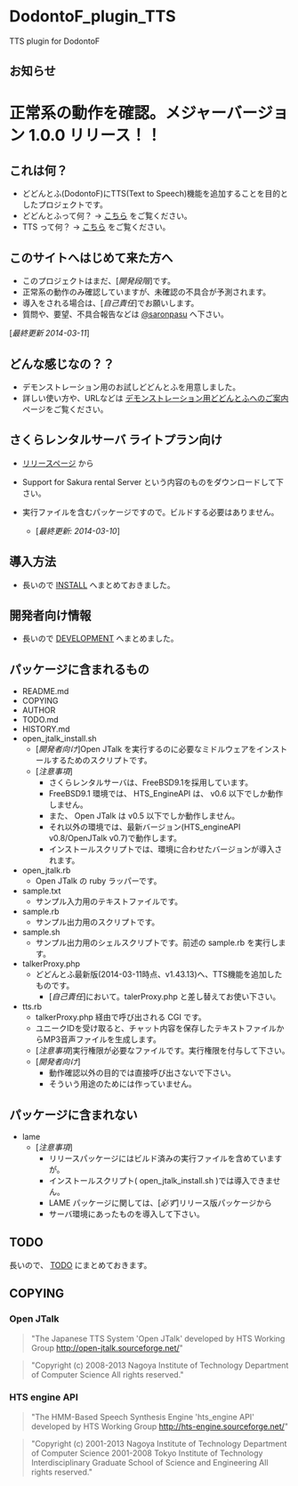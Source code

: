 DodontoF_plugin_TTS
===================

TTS plugin for DodontoF

## お知らせ

# 正常系の動作を確認。メジャーバージョン 1.0.0 リリース！！

## これは何？
* どどんとふ(DodontoF)にTTS(Text to Speech)機能を追加することを目的としたプロジェクトです。
* どどんとふって何？ → [こちら](http://www.dodontof.com/) をご覧ください。
* TTS って何？ → [こちら](http://ja.wikipedia.org/wiki/%E9%9F%B3%E5%A3%B0%E5%90%88%E6%88%90) をご覧ください。

## このサイトへはじめて来た方へ
* このプロジェクトはまだ、[*開発段階*]です。
* 正常系の動作のみ確認していますが、未確認の不具合が予測されます。
* 導入をされる場合は、[*自己責任*]でお願いします。
* 質問や、要望、不具合報告などは [@saronpasu](https://twitter.com/saronpasu) へ下さい。

[*最終更新 2014-03-11*]

## どんな感じなの？？
* デモンストレーション用のお試しどどんとふを用意しました。
* 詳しい使い方や、URLなどは [デモンストレーション用どどんとふへのご案内](https://github.com/saronpasu/DodontoF_plugin_TTS/wiki/%E3%83%87%E3%83%A2%E3%83%B3%E3%82%B9%E3%83%88%E3%83%AC%E3%83%BC%E3%82%B7%E3%83%A7%E3%83%B3%E7%94%A8%E3%81%A9%E3%81%A9%E3%82%93%E3%81%A8%E3%81%B5%E3%81%B8%E3%81%AE%E3%81%94%E6%A1%88%E5%86%85) ページをご覧ください。

## さくらレンタルサーバ ライトプラン向け
* [リリースページ](https://github.com/saronpasu/DodontoF_plugin_TTS/releases) から
* Support for Sakura rental Server という内容のものをダウンロードして下さい。
* 実行ファイルを含むパッケージですので。ビルドする必要はありません。


    * [*最終更新: 2014-03-10*]

## 導入方法
* 長いので [INSTALL](/INSTALL.md) へまとめておきました。

## 開発者向け情報
* 長いので [DEVELOPMENT](/DEVELOPMENT.md) へまとめました。


## パッケージに含まれるもの
* README.md
* COPYING
* AUTHOR
* TODO.md
* HISTORY.md
* open_jtalk_install.sh
    * [*開発者向け*]Open JTalk を実行するのに必要なミドルウェアをインストールするためのスクリプトです。
    * [*注意事項*]
        * さくらレンタルサーバは、FreeBSD9.1を採用しています。
        * FreeBSD9.1 環境では、 HTS_EngineAPI は、 v0.6 以下でしか動作しません。
        * また、 Open JTalk は v0.5 以下でしか動作しません。
        * それ以外の環境では、最新バージョン(HTS_engineAPI v0.8/OpenJTalk v0.7)で動作します。
        * インストールスクリプトでは、環境に合わせたバージョンが導入されます。
* open_jtalk.rb
    * Open JTalk の ruby ラッパーです。
* sample.txt
    * サンプル入力用のテキストファイルです。
* sample.rb
    * サンプル出力用のスクリプトです。
* sample.sh
    * サンプル出力用のシェルスクリプトです。前述の sample.rb を実行します。
* talkerProxy.php
    * どどんとふ最新版(2014-03-11時点、v1.43.13)へ、TTS機能を追加したものです。
        * [*自己責任*]において。talerProxy.php と差し替えてお使い下さい。
* tts.rb
    * talkerProxy.php 経由で呼び出される CGI です。
    * ユニークIDを受け取ると、チャット内容を保存したテキストファイルからMP3音声ファイルを生成します。
    * [*注意事項*]実行権限が必要なファイルです。実行権限を付与して下さい。
    * [*開発者向け*]
       * 動作確認以外の目的では直接呼び出さないで下さい。
       * そういう用途のためには作っていません。

## パッケージに含まれない
* lame
    * [*注意事項*]
        * リリースパッケージにはビルド済みの実行ファイルを含めていますが。
        * インストールスクリプト( open_jtalk_install.sh )では導入できません。
        * LAME パッケージに関しては、[*必ず*]リリース版パッケージから
        * サーバ環境にあったものを導入して下さい。


## TODO
長いので、 [TODO](/TODO.md) にまとめておきます。

## COPYING
### Open JTalk
> "The Japanese TTS System 'Open JTalk'
developed by HTS Working Group
http://open-jtalk.sourceforge.net/"


> "Copyright (c) 2008-2013  Nagoya Institute of Technology
                         Department of Computer Science
All rights reserved."


### HTS engine API
> "The HMM-Based Speech Synthesis Engine 'hts_engine API'
developed by HTS Working Group
http://hts-engine.sourceforge.net/"


> "Copyright (c) 2001-2013  Nagoya Institute of Technology
                         Department of Computer Science
              2001-2008  Tokyo Institute of Technology
                         Interdisciplinary Graduate School of
                         Science and Engineering
All rights reserved."



